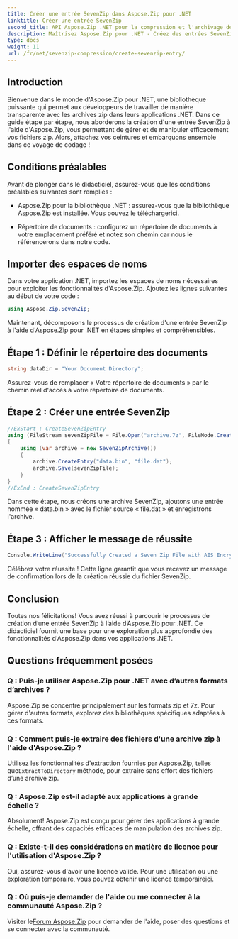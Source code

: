 ```yaml
---
title: Créer une entrée SevenZip dans Aspose.Zip pour .NET
linktitle: Créer une entrée SevenZip
second_title: API Aspose.Zip .NET pour la compression et l'archivage de fichiers
description: Maîtrisez Aspose.Zip pour .NET - Créez des entrées SevenZip sans effort. Améliorez vos applications .NET avec une manipulation efficace des archives zip.
type: docs
weight: 11
url: /fr/net/sevenzip-compression/create-sevenzip-entry/
---
```


## Introduction

Bienvenue dans le monde d'Aspose.Zip pour .NET, une bibliothèque puissante qui permet aux développeurs de travailler de manière transparente avec les archives zip dans leurs applications .NET. Dans ce guide étape par étape, nous aborderons la création d'une entrée SevenZip à l'aide d'Aspose.Zip, vous permettant de gérer et de manipuler efficacement vos fichiers zip. Alors, attachez vos ceintures et embarquons ensemble dans ce voyage de codage !

## Conditions préalables

Avant de plonger dans le didacticiel, assurez-vous que les conditions préalables suivantes sont remplies :

-  Aspose.Zip pour la bibliothèque .NET : assurez-vous que la bibliothèque Aspose.Zip est installée. Vous pouvez le télécharger[ici](https://releases.aspose.com/zip/net/).

- Répertoire de documents : configurez un répertoire de documents à votre emplacement préféré et notez son chemin car nous le référencerons dans notre code.

## Importer des espaces de noms

Dans votre application .NET, importez les espaces de noms nécessaires pour exploiter les fonctionnalités d'Aspose.Zip. Ajoutez les lignes suivantes au début de votre code :

```csharp
using Aspose.Zip.SevenZip;
```

Maintenant, décomposons le processus de création d'une entrée SevenZip à l'aide d'Aspose.Zip pour .NET en étapes simples et compréhensibles.

## Étape 1 : Définir le répertoire des documents

```csharp
string dataDir = "Your Document Directory";
```

Assurez-vous de remplacer « Votre répertoire de documents » par le chemin réel d'accès à votre répertoire de documents.

## Étape 2 : Créer une entrée SevenZip

```csharp
//ExStart : CreateSevenZipEntry
using (FileStream sevenZipFile = File.Open("archive.7z", FileMode.Create))
{
    using (var archive = new SevenZipArchive())
    {
        archive.CreateEntry("data.bin", "file.dat");
        archive.Save(sevenZipFile);
    }
}
//ExEnd : CreateSevenZipEntry
```

Dans cette étape, nous créons une archive SevenZip, ajoutons une entrée nommée « data.bin » avec le fichier source « file.dat » et enregistrons l'archive.

## Étape 3 : Afficher le message de réussite

```csharp
Console.WriteLine("Successfully Created a Seven Zip File with AES Encryption Settings");
```

Célébrez votre réussite ! Cette ligne garantit que vous recevez un message de confirmation lors de la création réussie du fichier SevenZip.

## Conclusion

Toutes nos félicitations! Vous avez réussi à parcourir le processus de création d’une entrée SevenZip à l’aide d’Aspose.Zip pour .NET. Ce didacticiel fournit une base pour une exploration plus approfondie des fonctionnalités d'Aspose.Zip dans vos applications .NET.

## Questions fréquemment posées

### Q : Puis-je utiliser Aspose.Zip pour .NET avec d’autres formats d’archives ?
Aspose.Zip se concentre principalement sur les formats zip et 7z. Pour gérer d'autres formats, explorez des bibliothèques spécifiques adaptées à ces formats.

### Q : Comment puis-je extraire des fichiers d'une archive zip à l'aide d'Aspose.Zip ?
 Utilisez les fonctionnalités d'extraction fournies par Aspose.Zip, telles que`ExtractToDirectory` méthode, pour extraire sans effort des fichiers d’une archive zip.

### Q : Aspose.Zip est-il adapté aux applications à grande échelle ?
Absolument! Aspose.Zip est conçu pour gérer des applications à grande échelle, offrant des capacités efficaces de manipulation des archives zip.

### Q : Existe-t-il des considérations en matière de licence pour l'utilisation d'Aspose.Zip ?
 Oui, assurez-vous d'avoir une licence valide. Pour une utilisation ou une exploration temporaire, vous pouvez obtenir une licence temporaire[ici](https://purchase.aspose.com/temporary-license/).

### Q : Où puis-je demander de l'aide ou me connecter à la communauté Aspose.Zip ?
 Visiter le[Forum Aspose.Zip](https://forum.aspose.com/c/zip/37) pour demander de l'aide, poser des questions et se connecter avec la communauté.
